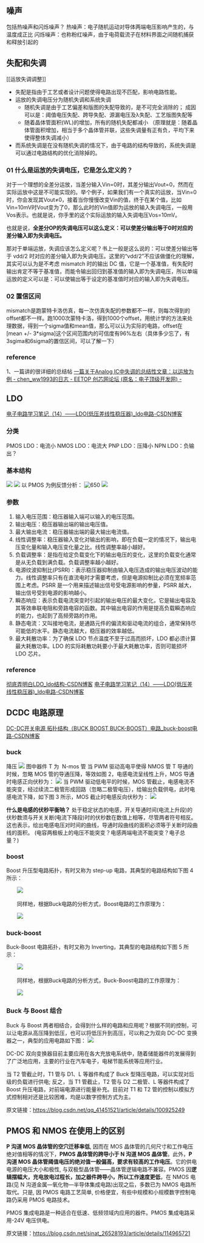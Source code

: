 ## 噪声
包括热噪声和闪烁噪声？
热噪声：电子随机运动对导体两端电压影响产生的，与温度成正比
闪烁噪声：也称粉红噪声，由于电荷载流子在材料界面之间随机捕获和释放引起的

## 失配和失调
[[运放失调调整]]
- 失配是指由于工艺或者设计问题使得电路出现不匹配，影响电路性能。
- 运放的失调电压分为随机失调和系统失调
	- 随机失调是由于工艺偏差和版图的失配导致的，是不可完全消除的；
		成因可以是：阈值电压失配、跨导失配、源漏电压及λ失配、工艺版图失配等
	- 随着晶体管面积(WL)的增加，所有的随机失配都减小
	（原理就是：随着晶体管面积增加，相当于多个晶体管并联，这些失调量有正有负，平均下来使得整体失调减小）
- 而系统失调是在没有随机失调的情况下，由于电路的结构导致的，系统失调是可以通过电路结构的优化消除掉的。


### 01 什么是运放的失调电压，它是怎么定义的？

对于一个理想的全差分运放，当差分输入Vin=0时，其差分输出Vout=0，然而在实际运放中这是不可能实现的。举个例子，如果我们有一个真实的运放，当Vin=0时，你会发现其Vout≠0，接着当你慢慢改变Vin的值，终于在某个值，比如Vin=10mV时Vout变为了0，那么此时的Vin值即为运放的输入失调电压，一般用Vos表示。也就是说，你手里的这个实际运放的输入失调电压Vos=10mV。

也就是说，**全差分OP的失调电压可以这么定义：可以使差分输出等于0时对应的差分输入即为失调电压。**

那对于单端运放，失调应该怎么定义呢？书上一般是这么说的：可以使差分输出等于 vdd/2 时对应的差分输入即为失调电压。这里的“vdd/2”不应该做僵化的理解，其实可以认为是不考虑 mismatch 时的输出 DC 值，它是一个基准值，有失配时输出肯定不等于基准值，而能令输出回归到基准值的输入即为失调电压，所以单端运放的定义可以是：可以使输出等于设定的基准值时对应的输入即为失调电压。

### 02 置信区间
mismatch是跑蒙特卡洛仿真，每一次仿真失配的参数都不一样，则每次得到的offset都不一样。跑1000次蒙特卡洛，得到1000个offset，用统计学的方法来处理数据，得到一个sigma值和mean值，那么可以认为实际的电路，offset在[mean +/- 3*sigma]这个区间范围内的可信度有96%左右（具体多少忘了，有3sgima和6sigma的置信区间，可以了解一下）

### reference
1、一篇讲的很详细的总结帖
[​一篇关于Analog IC中失调的总结性文章：以运放为例 - chen\_ww1993的日志 - EETOP 创芯网论坛 (原名：电子顶级开发网) -](https://blog.eetop.cn/blog-1615674-6952843.html)

## LDO
[电子电路学习笔记（14）——LDO(低压差线性稳压器)\_ldo电路-CSDN博客](https://blog.csdn.net/qq_36347513/article/details/121019508)
### 分类
PMOS LDO：电流小
NMOS LDO：电流大
PNP LDO：压降小
NPN LDO：负输出？
### 基本结构
![](https://raw.githubusercontent.com/acdefg/cdn/main/obsidian/202408272231476.png)
![](https://raw.githubusercontent.com/acdefg/cdn/main/obsidian/202408272232938.png)
以 PMOS 为例反馈分析：
![650](https://raw.githubusercontent.com/acdefg/cdn/main/obsidian/202408272233472.png)
![](https://raw.githubusercontent.com/acdefg/cdn/main/obsidian/202408272233350.png)

### 参数
1. 输入电压范围：稳压器输入端可以输入的电压范围。
2. 输出电压：稳压器输出端的输出电压值。
3. 最大输出电流：稳压器输出端的最大输出电流值。
4. 线性调整率：稳压器输入变化对输出的影响，即在负载一定的情况下，输出电压变化量和输入电压变化量之比。线性调整率越小越好。
5. 负载调整率：是指在给定负载变化下的输出电压的变化，这里的负载变化通常是从无负载到满负载。负载调整率越小越好。
6. 电源纹波抑制比(PSRR)：表示稳压器抑制由输入电压造成的输出电压波动的能力。线性调整率只有在直流电时才需要考虑，但是电源抑制比必须在宽频率范围上考虑。PSRR 是一个用来描述输出信号受电源影响的参量，PSRR 越大，输出信号受到电源的影响越小。
7. 瞬态响应：表示负载电流突变时引起的输出电压的最大变化，它是输出电容及其等效串联电阻和旁路电容的函数。其中输出电容的作用是提高负载瞬态响应的能力，也起到了高频旁路的作用。
8. 静态电流：又叫接地电流，是通路元件的偏流和驱动电流的组合，通常保持尽可能低的水平。静态电流越大，稳压器的效率越低。
9. 最大耗散功率：为了确保 LDO 节点温度不至于过高而损坏，LDO 都必须计算最大耗散功率。LDO 的实际耗散功耗要小于最大耗散功率，否则可能损坏 LDO 芯片。
### reference
[彻底弄明白LDO\_ldo结构-CSDN博客](https://blog.csdn.net/tanguohua_666/article/details/103860320)
[电子电路学习笔记（14）——LDO(低压差线性稳压器)\_ldo电路-CSDN博客](https://blog.csdn.net/qq_36347513/article/details/121019508)

## DCDC 电路原理
[DC-DC开关电源 拓扑结构（BUCK BOOST BUCK-BOOST）电路\_buck-boost电路-CSDN博客](https://blog.csdn.net/qq_41451521/article/details/100925249)
### buck
降压
![](https://raw.githubusercontent.com/acdefg/cdn/main/obsidian/202408272250235.png)
图中器件 T 为  N-mos 管
当 PWM 驱动高电平使得 NMOS 管 T 导通的时候，忽略 MOS 管的导通压降，等效如图 2，电感电流呈线性上升，MOS 导通时电感正向伏秒为：
![](https://raw.githubusercontent.com/acdefg/cdn/main/obsidian/202408272251498.png)
当 PWM 驱动低电平的时候，MOS 管截止，电感电流不能突变，经过续流二极管形成回路（忽略二极管电压），给输出负载供电，此时电感电流下降，如下图 3 所示，MOS 截止时电感反向伏秒为：
![](https://raw.githubusercontent.com/acdefg/cdn/main/obsidian/202408272251711.png)

**什么是电感的伏秒平衡呐？**
处于稳定状态的电感，开关导通时间(电流上升段)的伏秒数须与开关关断(电流下降段)时的伏秒数在数值上相等，尽管两者符号相反。这也表示，绘出电感电压对时间的曲线，导通时段曲线的面积必须等于关断时段曲线的面积。
(电容两极板上的电压不能突变？电感两端电流不能突变？电子总量？)

### boost
Boost 升压型电路拓扑，有时又称为 step-up 电路，其典型的电路结构如下图 4 所示：

　　[![](https://i-blog.csdnimg.cn/blog_migrate/60b054f117fb409bf65f5ce55a6a78c9.png)](http://www.elecfans.com/uploads/allimg/160307/1442114949-3.jpg)

　　同样地，根据Buck电路的分析方式，Boost电路的工作原理为：

　　[![](https://i-blog.csdnimg.cn/blog_migrate/39e37cf6477fb9fc0e6c698e01efcfef.png)](http://www.elecfans.com/uploads/allimg/160307/1442113154-4.jpg)
### buck-boost
Buck-Boost 电路拓扑，有时又称为 Inverting，其典型的电路结构如下图 5 所示：

　　[![](https://i-blog.csdnimg.cn/blog_migrate/fc160aee2599ce7958fc7330bf2d4a75.png)](http://www.elecfans.com/uploads/allimg/160307/1442116032-5.jpg)

　　同样地，根据Buck电路的分析方式，Buck-Boost电路的工作原理为：

　　[![](https://i-blog.csdnimg.cn/blog_migrate/4f388b3388fa477e5f1aeb686aa1a3ef.png)](http://www.elecfans.com/uploads/allimg/160307/1442113K7-6.jpg)
###  Buck 与 Boost 组合

Buck 与 Boost 两者相结合，会得到什么样的电路和应用呢？根据不同的控制，可以让电源从高压降到低压，也可以将低压升到高压，可以称之为双向 DC-DC 变换器之一，典型的应用电路如下图：
![](https://raw.githubusercontent.com/acdefg/cdn/main/obsidian/202408272255764.png)

DC-DC 双向变换器目前主要应用在各大充放电系统中，随着储能器件的发展得到了广泛地应用，主要的行业在汽车电子，电梯节能系统等应用行业。

当 T2 管截止时，T1 管与 D1、L 等器件构成了 Buck 型降压电路，可以实现对后级的负载进行供电; 反之，当 T1 管截止，T2 管与 D2 二极管、L 等器件构成了 Boost 升压电路，对前端电源进行能量补充。目前对 T1 和 T2 管的控制以模拟方式控制相对还是比较困难，均是以数字控制方式为主。
     
原文链接：https://blog.csdn.net/qq_41451521/article/details/100925249

## PMOS 和 NMOS 在使用上的区别
**P 沟道 MOS 晶体管的空穴迁移率低**, 因而在 MOS 晶体管的几何尺寸和工作电压绝对值相等的情况下，**PMOS 晶体管的跨导小于 N 沟道 MOS 晶体管**。此外，**P 沟道 MOS 晶体管阈值电压的绝对值一般偏高，要求有较高的工作电压**。它的供电电源的电压大小和极性, 与双极型晶体管——晶体管逻辑电路不兼容。PMOS 因**逻辑摆幅大，充电放电过程长，加之器件跨导小，所以工作速度更低**，在 NMOS 电路(见 N 沟道金属—氧化物—半导体集成电路)出现之后，多数已为 NMOS 电路所取代。只是, 因 PMOS 电路工艺简单, 价格便宜，有些中规模和小规模数字控制电路仍采用 PMOS 电路技术。

PMOS 集成电路是一种适合在低速、低频领域内应用的器件。PMOS 集成电路采用-24V 电压供电。

原文链接：https://blog.csdn.net/sinat_26528193/article/details/114965721
